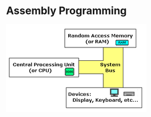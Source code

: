 # Assembly Programming

![From emu8086 documentation](https://github.com/ehsandastani/Assembly/blob/main/pics/model.gif?raw=true)
